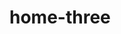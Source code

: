 <!-- generated by markdown-notes-tree -->

# home-three

<!-- optional markdown-notes-tree directory description starts here -->

<!-- optional markdown-notes-tree directory description ends here -->



